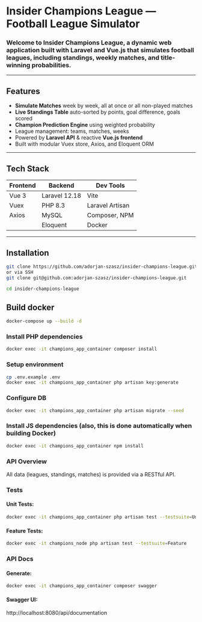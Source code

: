 # Insider Champions League — Football League Simulator

### Welcome to **Insider Champions League**, a dynamic web application built with Laravel and Vue.js that simulates football leagues, including standings, weekly matches, and title-winning probabilities.

---

## Features

- **Simulate Matches** week by week, all at once or all non-played matches
- **Live Standings Table** auto-sorted by points, goal difference, goals scored
- **Champion Prediction Engine** using weighted probability
- League management: teams, matches, weeks
- Powered by **Laravel API** & reactive **Vue.js frontend**
- Built with modular Vuex store, Axios, and Eloquent ORM

---

## Tech Stack

| Frontend | Backend       | Dev Tools       |
|----------|---------------|-----------------|
| Vue 3    | Laravel 12.18 | Vite            |
| Vuex     | PHP 8.3       | Laravel Artisan |
| Axios    | MySQL         | Composer, NPM   |
|          | Eloquent      | Docker          |

---

## Installation

```bash
git clone https://github.com/adorjan-szasz/insider-champions-league.git
or via SSH
git clone git@github.com:adorjan-szasz/insider-champions-league.git

cd insider-champions-league
```

## Build docker

```bash
docker-compose up --build -d
```

### Install PHP dependencies
```bash
docker exec -it champions_app_container composer install
```

### Setup environment
```bash
cp .env.example .env
docker exec -it champions_app_container php artisan key:generate
```

### Configure DB
```bash
docker exec -it champions_app_container php artisan migrate --seed
```

### Install JS dependencies (also, this is done automatically when building Docker)
```bash
docker exec -it champions_app_container npm install
```

### API Overview

All data (leagues, standings, matches) is provided via a RESTful API.

### Tests

#### Unit Tests:
```bash
docker exec -it champions_app_container php artisan test --testsuite=Unit
```

#### Feature Tests:
```bash
docker exec -it champions_node php artisan test --testsuite=Feature
```

### API Docs

#### Generate:
```bash
docker exec -it champions_app_container composer swagger
```

#### Swagger UI:
http://localhost:8080/api/documentation